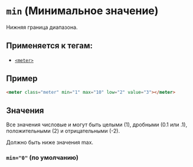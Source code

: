 # `min` (Минимальное значение)

Нижняя граница диапазона.

## Применяется к тегам:

- [`<meter>`](<../TAGS UI/meter (СТАТИЧЕСКИЙ ПРОГРЕСС-БАР).md>)

## Пример

```html
<meter class="meter" min="1" max="10" low="2" value="3"></meter>
```

## Значения

Все значения числовые и могут быть целыми (1), дробными (0.1 или .1), положительными (2) и отрицательными (-2).

Должно быть ниже значения max.

### `min="0"` (по умолчанию)
